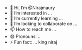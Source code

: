 - 👋 Hi, I’m @Nirajmaury
- 👀 I’m interested in ...
- 🌱 I’m currently learning ...
- 💞️ I’m looking to collaborate on ...
- 📫 How to reach me ...
- 😄 Pronouns: ...
- ⚡ Fun fact: ...
  king niraj
<!---
Nirajmaury/Nirajmaury is a ✨ special ✨ repository because its `README.md` (this file) appears on your GitHub profile.
You can click the Preview link to take a look at your changes.
